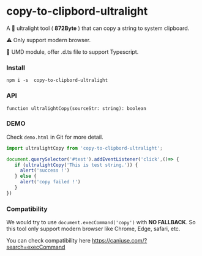 # copy-to-clipbord-ultralight

A 🚀 ultralight tool  ( **872Byte** )  that can copy a string to system clipboard.

⚠️ Only support modern browser.

🔑 UMD module, offer .d.ts file to support Typescript.



### Install

```
npm i -s  copy-to-clipbord-ultralight
```



### API

`function ultralightCopy(sourceStr: string): boolean`



### DEMO

Check `demo.html` in Git for more detail.

```js
import ultralightCopy from 'copy-to-clipbord-ultralight';

document.querySelector('#test').addEventListener('click',()=> {
   if (ultralightCopy('This is test string.')) {
     alert('success !')
   } else {
     alert('copy failed !')
   }
})
```



### Compatibility

We would try to use `document.execCommand('copy')` with **NO FALLBACK**. So this tool only support modern browser like Chrome, Edge, safari, etc.

 You can check compatibility here https://caniuse.com/?search=execCommand



